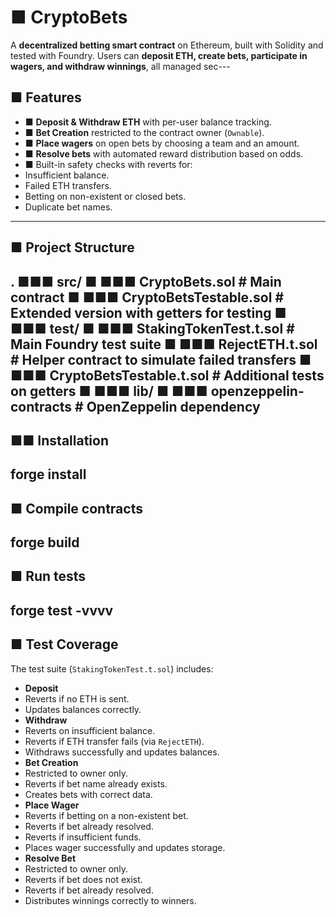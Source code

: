 # ■ CryptoBets
A **decentralized betting smart contract** on Ethereum, built with Solidity and tested with Foundry. Users can **deposit ETH, create bets, participate in wagers, and withdraw winnings**, all managed sec---
## ■ Features
- ■ **Deposit & Withdraw ETH** with per-user balance tracking.
- ■ **Bet Creation** restricted to the contract owner (`Ownable`).
- ■ **Place wagers** on open bets by choosing a team and an amount.
- ■ **Resolve bets** with automated reward distribution based on odds.
- ■ Built-in safety checks with reverts for:
 - Insufficient balance.
 - Failed ETH transfers.
 - Betting on non-existent or closed bets.
 - Duplicate bet names.
---
## ■ Project Structure
.
■■■ src/
■ ■■■ CryptoBets.sol # Main contract
■ ■■■ CryptoBetsTestable.sol # Extended version with getters for testing
■
■■■ test/
■ ■■■ StakingTokenTest.t.sol # Main Foundry test suite
■ ■■■ RejectETH.t.sol # Helper contract to simulate failed transfers
■ ■■■ CryptoBetsTestable.t.sol # Additional tests on getters
■
■■■ lib/
■ ■■■ openzeppelin-contracts # OpenZeppelin dependency
---
## ■■ Installation
forge install
---
## ■ Compile contracts
forge build
---
## ■ Run tests
forge test -vvvv
---
## ■ Test Coverage
The test suite (`StakingTokenTest.t.sol`) includes:
- **Deposit**
 - Reverts if no ETH is sent.
 - Updates balances correctly.
- **Withdraw**
 - Reverts on insufficient balance.
 - Reverts if ETH transfer fails (via `RejectETH`).
 - Withdraws successfully and updates balances.
- **Bet Creation**
 - Restricted to owner only.
 - Reverts if bet name already exists.
 - Creates bets with correct data.
- **Place Wager**
 - Reverts if betting on a non-existent bet.
 - Reverts if bet already resolved.
 - Reverts if insufficient funds.
 - Places wager successfully and updates storage.
- **Resolve Bet**
 - Restricted to owner only.
 - Reverts if bet does not exist.
 - Reverts if bet already resolved.
 - Distributes winnings correctly to winners.